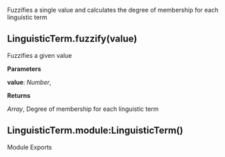 Fuzzifies a single value and calculates
the degree of membership for each linguistic term

LinguisticTerm.fuzzify(value)
-----------------------------
Fuzzifies a given value

**Parameters**

**value**:  *Number*,  


**Returns**

*Array*,  Degree of membership for each linguistic term

LinguisticTerm.module:LinguisticTerm()
--------------------------------------
Module Exports

